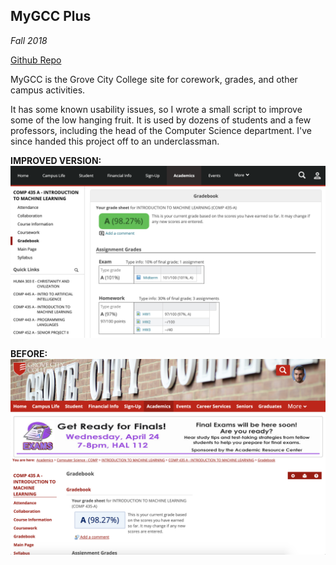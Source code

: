 ## MyGCC Plus

*Fall 2018*

[Github Repo](https://github.com/JakeThurman/mygcc-plus)

MyGCC is the Grove City College site for corework, grades, and other campus activities.

It has some known usability issues, so I wrote a small script to improve some of the low hanging fruit. It is used by dozens of students and a few professors, including the head of the Computer Science department. I've since handed this project off to an underclassman.

**IMPROVED VERSION:**
![Screenshot of my.gcc.edu with the plugin running](https://raw.githubusercontent.com/JakeThurman/mygcc-plus/master/references/screenshot.png)

**BEFORE:**
![Screenshot of my.gcc.edu without the plugin running](https://raw.githubusercontent.com/JakeThurman/mygcc-plus/master/references/before.png)